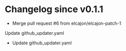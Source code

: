 # Changelog since v0.1.1
- Merge pull request #6 from elcajon/elcajon-patch-1

Update github_updater.yaml 
- Update github_updater.yaml 
